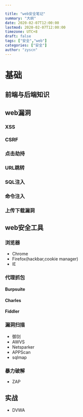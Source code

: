 ```yaml
---

title: "web安全笔记"
summary: "大纲"
date: 2020-02-07T12:00:00
lastmod: 2020-02-07T12:00:00
timezone: UTC+8
draft: false
tags: ["安全","web"]
categories: ["安全"]
author: "zyscn"
---
```


# 基础

## 前端与后端知识

## web漏洞

### XSS

### CSRF

### 点击劫持

### URL跳转

### SQL注入

### 命令注入

### 上传下载漏洞


## web安全工具
### 浏览器
- Chrome
- Firefox(hackbar,cookie manager)
- IE
### 代理抓包

#### Burpsuite

#### Charles

#### Fiddler

### 漏洞扫描
- 御剑
- AWVS
- Netsparker
- APPScan
- sqlmap

### 暴力破解
- ZAP

## 实战

- DVWA


